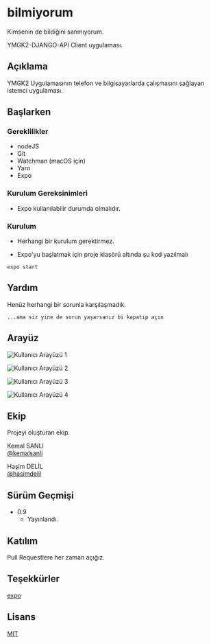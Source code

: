 # bilmiyorum

Kimsenin de bildiğini sanmıyorum. 

YMGK2-DJANGO-API Client uygulaması.

## Açıklama

YMGK2 Uygulamasının telefon ve bilgisayarlarda çalışmasını sağlayan istemci uygulaması.

## Başlarken

### Gereklilikler

* nodeJS
* Git
* Watchman (macOS için)
* Yarn
* Expo


### Kurulum Gereksinimleri

* Expo kullanılabilir durumda olmalıdır.

### Kurulum

* Herhangi bir kurulum gerektirmez.


* Expo'yu başlatmak için proje klasörü altında şu kod yazılmalı 

```
expo start
```

## Yardım

Henüz herhangi bir sorunla karşılaşmadık.
```
...ama siz yine de sorun yaşarsanız bi kapatıp açın
```

## Arayüz

![Kullanıcı Arayüzü 1](https://github.com/kemalsanli/bilmiyorum/blob/main/resim1.png?raw=true)

![Kullanıcı Arayüzü 2](https://github.com/kemalsanli/bilmiyorum/blob/main/resim2.png?raw=true)

![Kullanıcı Arayüzü 3](https://github.com/kemalsanli/bilmiyorum/blob/main/resim3.png?raw=true)

![Kullanıcı Arayüzü 4](https://github.com/kemalsanli/bilmiyorum/blob/main/resim4.png?raw=true)


## Ekip

Projeyi oluşturan ekip.

 Kemal SANLI  
 [@kemalsanli](https://github.com/kemalsanli)

 Haşim DELİL  
 [@hasimdelil](https://github.com/hasimdelil)


## Sürüm Geçmişi

* 0.9
    * Yayınlandı.

## Katılım
Pull Requestlere her zaman açığız.

## Teşekkürler
[expo](https://github.com/expo/expo)

## Lisans
[MIT](https://github.com/kemalsanli/bilmiyorum/blob/main/LICENSE)

